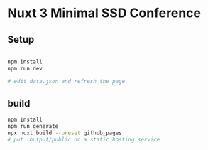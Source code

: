 # Nuxt 3 Minimal SSD Conference

## Setup

```sh

npm install
npm run dev

# edit data.json and refresh the page
```

## build

```sh
npm install
npm run generate
npx nuxt build --preset github_pages
# put .output/public on a static hosting service
```
